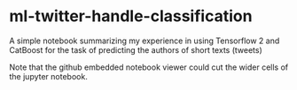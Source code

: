 # ml-twitter-handle-classification

A simple notebook summarizing my experience in using Tensorflow 2 and CatBoost for the task of predicting the authors of short texts (tweets)

Note that the github embedded notebook viewer could cut the wider cells of the jupyter notebook.
